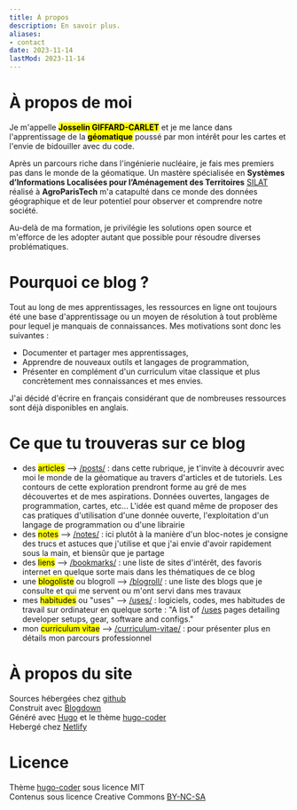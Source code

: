 ```yaml
---
title: À propos
description: En savoir plus.
aliases:
- contact
date: 2023-11-14
lastMod: 2023-11-14
---
```


# À propos de moi

Je m'appelle <mark>**Josselin GIFFARD-CARLET**</mark> et je me lance dans l'apprentissage de la <mark>**géomatique**</mark> poussé par mon intérêt pour les cartes et l'envie de bidouiller avec du code.

Après un parcours riche dans l'ingénierie nucléaire, je fais mes premiers pas dans le monde de la géomatique. Un mastère spécialisée en **Systèmes d’Informations Localisées pour l’Aménagement des Territoires** [SILAT](https://formation-continue.agroparistech.fr/catalogue-de-formation/ms-silat-systemes-dinformations-localisees-pour-lamenagement-territoires) réalisé à **AgroParisTech** m'a catapulté dans ce monde des données géographique et de leur potentiel  pour observer et comprendre notre société.

Au-delà de ma formation, je privilégie les solutions open source et m'efforce de les adopter autant que possible pour résoudre diverses problématiques.

# Pourquoi ce blog ?

Tout au long de mes apprentissages, les ressources en ligne ont toujours été une base d'apprentissage ou un moyen de résolution à tout problème pour lequel je manquais de connaissances. Mes motivations sont donc les suivantes :

 - Documenter et partager mes apprentissages,
 - Apprendre de nouveaux outils et langages de programmation,
 - Présenter en complément d'un curriculum vitae classique et plus concrètement mes connaissances et mes envies.

J'ai décidé d'écrire en français considérant que de nombreuses ressources sont déjà disponibles en anglais.

# Ce que tu trouveras sur ce blog

 - des <mark>articles</mark> --> [/posts/](/posts/) : dans cette rubrique, je t'invite à découvrir avec moi le monde de la géomatique au travers d'articles et de tutoriels. Les contours de cette exploration prendront forme au gré de mes découvertes et de mes aspirations. Données ouvertes, langages de programmation, cartes, etc... L'idée est quand même de proposer des cas pratiques d'utilisation d'une donnée ouverte, l'exploitation d'un langage de programmation ou d'une librairie
 - des <mark>notes</mark> --> [/notes/](/notes/) : ici plutôt à la manière d'un bloc-notes je consigne des trucs et astuces que j'utilise et que j'ai envie d'avoir rapidement sous la main, et biensûr que je partage
 - des <mark>liens</mark> --> [/bookmarks/](/bookmarks/) : une liste de sites d'intérêt, des favoris internet en quelque sorte mais dans les thématiques de ce blog
 - une <mark>blogoliste</mark> ou blogroll --> [/blogroll/](/blogroll/) : une liste des blogs que je consulte et qui me servent ou m'ont servi dans mes travaux
 - mes <mark>habitudes</mark> ou "uses" --> [/uses/](/uses/) : logiciels, codes, mes habitudes de travail sur ordinateur en quelque sorte : "A list of [/uses](https://uses.tech/) pages detailing developer setups, gear, software and configs."
 - mon <mark>curriculum vitae</mark> --> [/curriculum-vitae/](/curriculum-vitae/) : pour présenter plus en détails mon parcours professionnel

# À propos du site

Sources hébergées chez [github](https://github.com/Redcozmo/hugo-coder-josselingiffard.fr)   
Construit avec [Blogdown](https://bookdown.org/yihui/blogdown/)  
Généré avec [Hugo](https://gohugo.io/) et le thème [hugo-coder](https://github.com/luizdepra/hugo-coder/)  
Hebergé chez [Netlify](https://www.netlify.com/)  

# Licence

Thème [hugo-coder](https://github.com/luizdepra/hugo-coder/) sous licence MIT  
Contenus sous licence Creative Commons [BY-NC-SA](https://creativecommons.org/licenses/by-nc-sa/4.0/)
